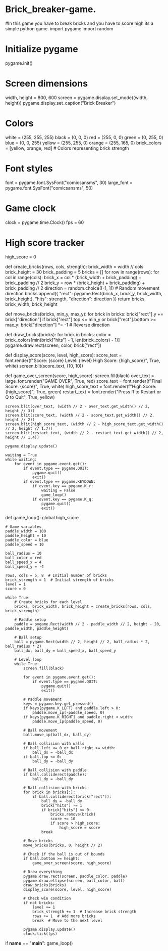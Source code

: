 # Brick_breaker-game.
#In this game you have to break bricks and you have to score high its a simple python game.
import pygame
import random

# Initialize pygame
pygame.init()

# Screen dimensions
width, height = 800, 600
screen = pygame.display.set_mode((width, height))
pygame.display.set_caption("Brick Breaker")

# Colors
white = (255, 255, 255)
black = (0, 0, 0)
red = (255, 0, 0)
green = (0, 255, 0)
blue = (0, 0, 255)
yellow = (255, 255, 0)
orange = (255, 165, 0)
brick_colors = [yellow, orange, red]  # Colors representing brick strength

# Font styles
font = pygame.font.SysFont("comicsansms", 30)
large_font = pygame.font.SysFont("comicsansms", 50)

# Game clock
clock = pygame.time.Clock()
fps = 60

# High score tracker
high_score = 0

def create_bricks(rows, cols, strength):
    brick_width = width // cols
    brick_height = 30
    brick_padding = 5
    bricks = []
    for row in range(rows):
        for col in range(cols):
            brick_x = col * (brick_width + brick_padding) + brick_padding // 2
            brick_y = row * (brick_height + brick_padding) + brick_padding // 2
            direction = random.choice([-1, 1])  # Random movement direction
            bricks.append({
                "rect": pygame.Rect(brick_x, brick_y, brick_width, brick_height),
                "hits": strength,
                "direction": direction
            })
    return bricks, brick_width, brick_height

def move_bricks(bricks, min_y, max_y):
    for brick in bricks:
        brick["rect"].y += brick["direction"]
        if brick["rect"].top <= min_y or brick["rect"].bottom >= max_y:
            brick["direction"] *= -1  # Reverse direction

def draw_bricks(bricks):
    for brick in bricks:
        color = brick_colors[min(brick["hits"] - 1, len(brick_colors) - 1)]
        pygame.draw.rect(screen, color, brick["rect"])

def display_score(score, level, high_score):
    score_text = font.render(f"Score: {score}  Level: {level}  High Score: {high_score}", True, white)
    screen.blit(score_text, (10, 10))

def game_over_screen(score, high_score):
    screen.fill(black)
    over_text = large_font.render("GAME OVER", True, red)
    score_text = font.render(f"Final Score: {score}", True, white)
    high_score_text = font.render(f"High Score: {high_score}", True, green)
    restart_text = font.render("Press R to Restart or Q to Quit", True, yellow)

    screen.blit(over_text, (width // 2 - over_text.get_width() // 2, height // 3))
    screen.blit(score_text, (width // 2 - score_text.get_width() // 2, height // 2))
    screen.blit(high_score_text, (width // 2 - high_score_text.get_width() // 2, height // 1.7))
    screen.blit(restart_text, (width // 2 - restart_text.get_width() // 2, height // 1.4))

    pygame.display.update()

    waiting = True
    while waiting:
        for event in pygame.event.get():
            if event.type == pygame.QUIT:
                pygame.quit()
                exit()
            if event.type == pygame.KEYDOWN:
                if event.key == pygame.K_r:
                    waiting = False
                    game_loop()
                if event.key == pygame.K_q:
                    pygame.quit()
                    exit()

def game_loop():
    global high_score

    # Game variables
    paddle_width = 100
    paddle_height = 10
    paddle_color = blue
    paddle_speed = 10

    ball_radius = 10
    ball_color = red
    ball_speed_x = 4
    ball_speed_y = -4

    rows, cols = 5, 8  # Initial number of bricks
    brick_strength = 1  # Initial strength of bricks
    level = 1
    score = 0

    while True:
        # Create bricks for each level
        bricks, brick_width, brick_height = create_bricks(rows, cols, brick_strength)

        # Paddle setup
        paddle = pygame.Rect(width // 2 - paddle_width // 2, height - 20, paddle_width, paddle_height)

        # Ball setup
        ball = pygame.Rect(width // 2, height // 2, ball_radius * 2, ball_radius * 2)
        ball_dx, ball_dy = ball_speed_x, ball_speed_y

        # Level loop
        while True:
            screen.fill(black)

            for event in pygame.event.get():
                if event.type == pygame.QUIT:
                    pygame.quit()
                    exit()

            # Paddle movement
            keys = pygame.key.get_pressed()
            if keys[pygame.K_LEFT] and paddle.left > 0:
                paddle.move_ip(-paddle_speed, 0)
            if keys[pygame.K_RIGHT] and paddle.right < width:
                paddle.move_ip(paddle_speed, 0)

            # Ball movement
            ball.move_ip(ball_dx, ball_dy)

            # Ball collision with walls
            if ball.left <= 0 or ball.right >= width:
                ball_dx = -ball_dx
            if ball.top <= 0:
                ball_dy = -ball_dy

            # Ball collision with paddle
            if ball.colliderect(paddle):
                ball_dy = -ball_dy

            # Ball collision with bricks
            for brick in bricks[:]:
                if ball.colliderect(brick["rect"]):
                    ball_dy = -ball_dy
                    brick["hits"] -= 1
                    if brick["hits"] <= 0:
                        bricks.remove(brick)
                        score += 10
                        if score > high_score:
                            high_score = score
                    break

            # Move bricks
            move_bricks(bricks, 0, height // 2)

            # Check if the ball is out of bounds
            if ball.bottom >= height:
                game_over_screen(score, high_score)

            # Draw everything
            pygame.draw.rect(screen, paddle_color, paddle)
            pygame.draw.ellipse(screen, ball_color, ball)
            draw_bricks(bricks)
            display_score(score, level, high_score)

            # Check win condition
            if not bricks:
                level += 1
                brick_strength += 1  # Increase brick strength
                rows += 1  # Add more bricks
                break  # Move to the next level

            pygame.display.update()
            clock.tick(fps)

if __name__ == "__main__":
    game_loop()
